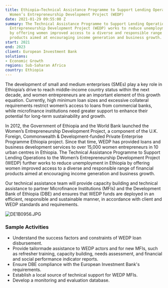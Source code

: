 ```yaml
---
title: Ethiopia—Technical Assistance Programme to Support Lending Operations to the
  Women’s Entrepreneurship Development Project (WEDP)
date: 2021-01-29 09:55:00 Z
summary: The Technical Assistance Programme to Support Lending Operations to the Women’s
  Entrepreneurship Development Project (WEDP) works to reduce unemployment in Ethiopia
  by offering women improved access to a diverse and responsible range of financial
  products aimed at encouraging income generation and business growth.
start: 2021
end: 2023
client: European Investment Bank
solutions:
- Economic Growth
regions: Sub-Saharan Africa
country: Ethiopia
---
```


The development of small and medium enterprises (SMEs) play a key role in Ethiopia’s drive to reach middle-income country status within the next decade, and women entrepreneurs are an important element of this growth equation. Currently, high minimum loan sizes and excessive collateral requirements restrict women’s access to loans from commercial banks, while microfinance institutions need greater support to enhance their potential for long-term sustainability and growth.

In 2012, the Government of Ethiopia and the World Bank launched the Women’s Entrepreneurship Development Project, a component of the U.K. Foreign, Commonwealth & Development-funded Private Enterprise Programme Ethiopia project. Since that time, WEDP has provided loans and business development services to over 15,000 women entrepreneurs in 10 urban centres in Ethiopia. The Technical Assistance Programme to Support Lending Operations to the Women’s Entrepreneurship Development Project (WEDP) further works to reduce unemployment in Ethiopia by offering women improved access to a diverse and responsible range of financial products aimed at encouraging income generation and business growth.

Our technical assistance team will provide capacity building and technical assistance to partner Microfinance Institutions (MFIs) and the Development Bank of Ethiopia (DBE) and ensures that WEDP funds are deployed in an efficient, responsible and sustainable manner, in accordance with client and WEDP standards and requirements.

![DE1B0956.JPG](/uploads/DE1B0956.JPG)

### Sample Activities

* Understand the success factors and constraints of WEDP loan disbursement.
* Provide tailormade assistance to WEDP actors and for new MFIs, such as refresher training, capacity building, needs assessment, and financial and social performance indicator reports.
* Ensure DBE compliance with the European Investment Bank's requirements.
* Establish a local source of technical support for WEDP MFIs.
* Develop a monitoring and evaluation database.